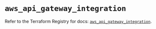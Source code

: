 # `aws_api_gateway_integration`

Refer to the Terraform Registry for docs: [`aws_api_gateway_integration`](https://registry.terraform.io/providers/hashicorp/aws/4.54.0/docs/resources/api_gateway_integration).
